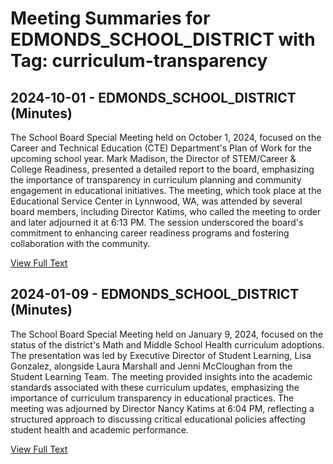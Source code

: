 # Meeting Summaries for EDMONDS_SCHOOL_DISTRICT with Tag: curriculum-transparency

## 2024-10-01 - EDMONDS_SCHOOL_DISTRICT (Minutes)

The School Board Special Meeting held on October 1, 2024, focused on the Career and Technical Education (CTE) Department's Plan of Work for the upcoming school year. Mark Madison, the Director of STEM/Career & College Readiness, presented a detailed report to the board, emphasizing the importance of transparency in curriculum planning and community engagement in educational initiatives. The meeting, which took place at the Educational Service Center in Lynnwood, WA, was attended by several board members, including Director Katims, who called the meeting to order and later adjourned it at 6:13 PM. The session underscored the board's commitment to enhancing career readiness programs and fostering collaboration with the community.

[View Full Text](https://raw.githubusercontent.com/VoronoiPerspectives/WashingtonStateSchoolBoardExplorer/refs/heads/main/data/countries/usa/states/wa/counties/snohomish/school_boards/edmonds_school_district/2024/processed/2024-10-01-minutes.txt)

## 2024-01-09 - EDMONDS_SCHOOL_DISTRICT (Minutes)

The School Board Special Meeting held on January 9, 2024, focused on the status of the district's Math and Middle School Health curriculum adoptions. The presentation was led by Executive Director of Student Learning, Lisa Gonzalez, alongside Laura Marshall and Jenni McCloughan from the Student Learning Team. The meeting provided insights into the academic standards associated with these curriculum updates, emphasizing the importance of curriculum transparency in educational practices. The meeting was adjourned by Director Nancy Katims at 6:04 PM, reflecting a structured approach to discussing critical educational policies affecting student health and academic performance.

[View Full Text](https://raw.githubusercontent.com/VoronoiPerspectives/WashingtonStateSchoolBoardExplorer/refs/heads/main/data/countries/usa/states/wa/counties/snohomish/school_boards/edmonds_school_district/2024/processed/2024-01-09-minutes.txt)

